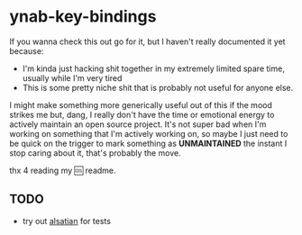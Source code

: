 # ynab-key-bindings

If you wanna check this out go for it, but I haven't really documented it yet because:

- I'm kinda just hacking shit together in my extremely limited spare time, usually while I'm very tired
- This is some pretty niche shit that is probably not useful for anyone else.

I might make something more generically useful out of this if the mood strikes me but, dang, I really don't have the time or emotional energy to actively maintain an open source project. It's not super bad when I'm working on something that I'm actively working on, so maybe I just need to be quick on the trigger to mark something as **UNMAINTAINED** the instant I stop caring about it, that's probably the move.

thx 4 reading my 🆒 readme.

## TODO

- try out [alsatian](https://github.com/alsatian-test/alsatian) for tests
